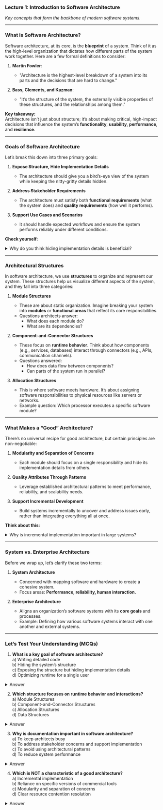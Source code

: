 ### **Lecture 1: Introduction to Software Architecture**  
*Key concepts that form the backbone of modern software systems.*

---

### **What is Software Architecture?**  
Software architecture, at its core, is the **blueprint** of a system. Think of it as the high-level organization that dictates how different parts of the system work together. Here are a few formal definitions to consider:

1. **Martin Fowler**:  
   - "Architecture is the highest-level breakdown of a system into its parts and the decisions that are hard to change."

2. **Bass, Clements, and Kazman**:  
   - "It’s the structure of the system, the externally visible properties of these structures, and the relationships among them."

**Key takeaway:**  
Architecture isn’t just about structure; it’s about making critical, high-impact decisions that influence the system’s **functionality**, **usability**, **performance**, and **resilience**.

---

### **Goals of Software Architecture**
Let’s break this down into three primary goals:  

1. **Expose Structure, Hide Implementation Details**  
   - The architecture should give you a bird’s-eye view of the system while keeping the nitty-gritty details hidden.

2. **Address Stakeholder Requirements**  
   - The architecture must satisfy both **functional requirements** (what the system does) and **quality requirements** (how well it performs).  

3. **Support Use Cases and Scenarios**  
   - It should handle expected workflows and ensure the system performs reliably under different conditions.

**Check yourself:**
<details>
   <summary>Why do you think hiding implementation details is beneficial?</summary>
   By hiding details, architects can focus on the overall structure and interactions rather than getting bogged down by implementation specifics. This approach enhances scalability, maintainability, and collaboration.
</details>

---

### **Architectural Structures**  
In software architecture, we use **structures** to organize and represent our system. These structures help us visualize different aspects of the system, and they fall into three categories:

1. **Module Structures**  
   - These are about static organization. Imagine breaking your system into **modules** or **functional areas** that reflect its core responsibilities.  
   - Questions architects answer:
     - What does each module do?  
     - What are its dependencies?  

2. **Component-and-Connector Structures**  
   - These focus on **runtime behavior**. Think about how components (e.g., services, databases) interact through connectors (e.g., APIs, communication channels).  
   - Questions answered:
     - How does data flow between components?  
     - Can parts of the system run in parallel?  

3. **Allocation Structures**  
   - This is where software meets hardware. It’s about assigning software responsibilities to physical resources like servers or networks.  
   - Example question: Which processor executes a specific software module?

---

### **What Makes a “Good” Architecture?**  
There’s no universal recipe for good architecture, but certain principles are non-negotiable:  

1. **Modularity and Separation of Concerns**  
   - Each module should focus on a single responsibility and hide its implementation details from others.  

2. **Quality Attributes Through Patterns**  
   - Leverage established architectural patterns to meet performance, reliability, and scalability needs.  

3. **Support Incremental Development**  
   - Build systems incrementally to uncover and address issues early, rather than integrating everything all at once.  

**Think about this:**  
<details>
   <summary>Why is incremental implementation important in large systems?</summary> 
   Incremental implementation allows for early detection of issues, reduces integration risks, and ensures a more robust final product.
</details>

---

### **System vs. Enterprise Architecture**  
Before we wrap up, let’s clarify these two terms:  

1. **System Architecture**  
   - Concerned with mapping software and hardware to create a cohesive system.  
   - Focus areas: **Performance, reliability, human interaction.**  

2. **Enterprise Architecture**  
   - Aligns an organization’s software systems with its **core goals** and processes.  
   - Example: Defining how various software systems interact with one another and external systems.

---

### **Let’s Test Your Understanding (MCQs)**

1. **What is a key goal of software architecture?**  
   a) Writing detailed code  
   b) Hiding the system’s structure  
   c) Exposing the structure but hiding implementation details  
   d) Optimizing runtime for a single user  
<details><summary>Answer</summary>c</details>

2. **Which structure focuses on runtime behavior and interactions?**  
   a) Module Structures  
   b) Component-and-Connector Structures  
   c) Allocation Structures  
   d) Data Structures  
<details><summary>Answer</summary>b</details>

3. **Why is documentation important in software architecture?**  
   a) To keep architects busy  
   b) To address stakeholder concerns and support implementation  
   c) To avoid using architectural patterns  
   d) To reduce system performance  
<details><summary>Answer</summary>b</details>

4. **Which is NOT a characteristic of a good architecture?**  
   a) Incremental implementation  
   b) Reliance on specific versions of commercial tools  
   c) Modularity and separation of concerns  
   d) Clear resource contention resolution  
<details><summary>Answer</summary>b</details>
